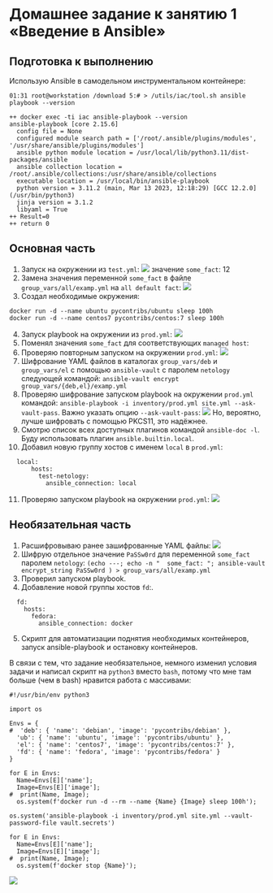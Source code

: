 # Домашнее задание к занятию 1 «Введение в Ansible»

## Подготовка к выполнению

Использую Ansible в самодельном инструментальном контейнере:
```
01:31 root@workstation /download 5:# > /utils/iac/tool.sh ansible playbook --version
                                         
++ docker exec -ti iac ansible-playbook --version                                                                                                                                                                
ansible-playbook [core 2.15.6]
  config file = None
  configured module search path = ['/root/.ansible/plugins/modules', '/usr/share/ansible/plugins/modules']
  ansible python module location = /usr/local/lib/python3.11/dist-packages/ansible
  ansible collection location = /root/.ansible/collections:/usr/share/ansible/collections
  executable location = /usr/local/bin/ansible-playbook
  python version = 3.11.2 (main, Mar 13 2023, 12:18:29) [GCC 12.2.0] (/usr/bin/python3)
  jinja version = 3.1.2
  libyaml = True
++ Result=0
++ return 0
```

## Основная часть

1. Запуск на окружении из `test.yml`:
![](images/task1_1.png)
значение `some_fact`:  12
2. Замена значения переменной `some_fact` в файле `group_vars/all/examp.yml` на `all default fact`:
![](images/task1_2.png)
3. Создал необходимые окружения:
```
docker run -d --name ubuntu pycontribs/ubuntu sleep 100h
docker run -d --name centos7 pycontribs/centos:7 sleep 100h
```
4. Запуск playbook на окружении из `prod.yml`:
![](images/task1_4.png)
5. Поменял значения `some_fact` для соответствующих `managed host`:
6. Проверяю повторным запуском на окружении `prod.yml`:
![](images/task1_6.png)
7. Шифрование YAML файлов в каталогах `group_vars/deb` и `group_vars/el` с помощью `ansible-vault` с паролем `netology` следующей командой: `ansible-vault encrypt group_vars/{deb,el}/examp.yml`
8. Проверяю шифрование запуском playbook на окружении `prod.yml` командой: `ansible-playbook -i inventory/prod.yml site.yml --ask-vault-pass`. Важно указать опцию `--ask-vault-pass`:
![](images/task1_8.png)
Но, вероятно, лучше шифровать с помощью PKCS11, это надёжнее.
9.  Смотрю список всех доступных плагинов командой `ansible-doc -l`. Буду использовать плагин `ansible.builtin.local`.
10.  Добавил новую группу хостов с именем  `local` в `prod.yml`:
```
  local:
      hosts:
        test-netology:
          ansible_connection: local
```  
11. Проверяю запуском playbook на окружении `prod.yml`:
![](images/task1_11.png)

## Необязательная часть

1. Расшифровываю ранее зашифрованные YAML файлы: 
![](images/task2_1.png)
2. Шифрую отдельное значение `PaSSw0rd` для переменной `some_fact` паролем `netology`:
`(echo ---; echo -n "  some_fact: "; ansible-vault encrypt_string PaSSw0rd ) > group_vars/all/examp.yml`
3. Проверил запуском playbook.
4. Добавление новой группы хостов `fd`:.
```
  fd:
    hosts:
      fedora:
        ansible_connection: docker       
```        
5. Скрипт для автоматизации поднятия необходимых контейнеров, запуск ansible-playbook и остановку контейнеров.

В связи с тем, что задание необязательное, немного изменил условия задачи и написал скрипт на `python3` вместо `bash`, потому что мне там больше (чем в bash) нравится работа с массивами:
```python3
#!/usr/bin/env python3

import os

Envs = {
#  'deb': { 'name': 'debian', 'image': 'pycontribs/debian' },
  'ub': { 'name': 'ubuntu', 'image': 'pycontribs/ubuntu' },
  'el': { 'name': 'centos7', 'image': 'pycontribs/centos:7' },
  'fd': { 'name': 'fedora', 'image': 'pycontribs/fedora' }
}

for E in Envs:
  Name=Envs[E]['name'];
  Image=Envs[E]['image'];
#  print(Name, Image);
  os.system(f'docker run -d --rm --name {Name} {Image} sleep 100h');

os.system('ansible-playbook -i inventory/prod.yml site.yml --vault-password-file vault.secrets')

for E in Envs:
  Name=Envs[E]['name'];
  Image=Envs[E]['image'];
#  print(Name, Image);
  os.system(f'docker stop {Name}');
```
![](images/task2_5.png)